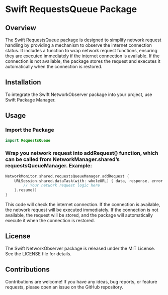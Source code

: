 # Swift RequestsQueue Package
## Overview
The Swift RequestsQueue package is designed to simplify network request handling by providing a mechanism to observe the internet connection status. It includes a function to wrap network request functions, ensuring they are executed immediately if the internet connection is available. If the connection is not available, the package stores the request and executes it automatically when the connection is restored.
## Installation
To integrate the Swift NetworkObserver package into your project, use Swift Package Manager.
## Usage
### Import the Package
```Swift
import RequestsQueue
```
### Wrap you network request into addRequest() function, which can be called from NetworkManager.shared’s requestsQueueManager. Example:
```swift
NetworkMonitor.shared.requestsQueueManager.addRequest {
    URLSession.shared.dataTask(with: wholeURL) { data, response, error in
        // Your network request logic here
    }.resume()
}
```
This code will check the internet connection. If the connection is available, the network request will be executed immediately. If the connection is not available, the request will be stored, and the package will automatically execute it when the connection is restored.
## License
The Swift NetworkObserver package is released under the MIT License. See the LICENSE file for details.
## Contributions
Contributions are welcome! If you have any ideas, bug reports, or feature requests, please open an issue on the GitHub repository.
